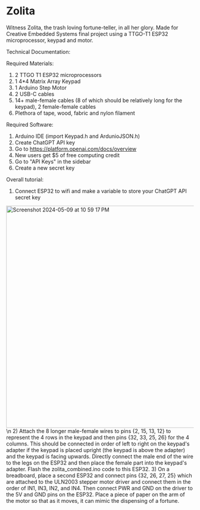 # Zolita
Witness Zolita, the trash loving fortune-teller, in all her glory. Made for Creative Embedded Systems final project using a TTGO-T1 ESP32 microprocessor, keypad and motor.

Technical Documentation:

Required Materials:
1) 2 TTGO T1 ESP32 microprocessors
2) 1 4*4 Matrix Array Keypad
3) 1 Arduino Step Motor
4) 2 USB-C cables
5) 14+ male-female cables (8 of which should be relatively long for the keypad), 2 female-female cables
6) Plethora of tape, wood, fabric and nylon filament

Required Software:
1) Arduino IDE (import Keypad.h and ArdunioJSON.h)
2) Create ChatGPT API key
  3) Go to https://platform.openai.com/docs/overview
  4) New users get $5 of free computing credit
  5) Go to "API Keys" in the sidebar
  6) Create a new secret key

Overall tutorial: 
1) Connect ESP32 to wifi and make a variable to store your ChatGPT API secret key
<img width="595" alt="Screenshot 2024-05-09 at 10 59 17 PM" src="https://github.com/ct3008/Zolita/assets/109620408/5c66656e-90d9-46e0-a086-1d7132530bee">
\n
2) Attach the 8 longer male-female wires to pins {2, 15, 13, 12} to represent the 4 rows in the keypad and then pins {32, 33, 25, 26} for the 4 columns. This should be connected in order of left to right on the keypad's adapter if the keypad is placed upright (the keypad is above the adapter) and the keypad is facing upwards. Directly connect the male end of the wire to the legs on the ESP32 and then place the female part into the keypad's adapter. Flash the zolita_combined.ino code to this ESP32.
3) On a breadboard, place a second ESP32 and connect pins {32, 26, 27, 25} which are attached to the ULN2003 stepper motor driver and connect them in the order of IN1, IN3, IN2, and IN4. Then connect PWR and GND on the driver to the 5V and GND pins on the ESP32. Place a piece of paper on the arm of the motor so that as it moves, it can mimic the dispensing of a fortune. 
